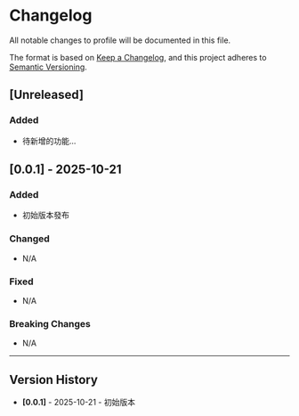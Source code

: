 # Changelog

All notable changes to profile will be documented in this file.

The format is based on [Keep a Changelog](https://keepachangelog.com/en/1.0.0/),
and this project adheres to [Semantic Versioning](https://semver.org/spec/v2.0.0.html).

## [Unreleased]

### Added
- 待新增的功能...

## [0.0.1] - 2025-10-21

### Added
- 初始版本發布

### Changed
- N/A

### Fixed
- N/A

### Breaking Changes
- N/A

---

## Version History

- **[0.0.1]** - 2025-10-21 - 初始版本
